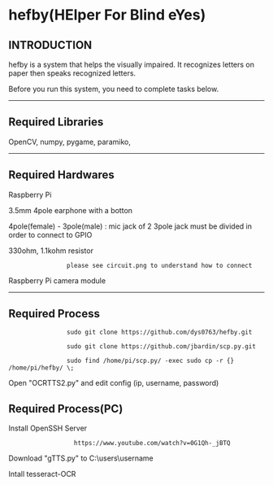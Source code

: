 # hefby(HElper For Blind eYes)

INTRODUCTION
---------------------------------

hefby is a system that helps the visually impaired. It recognizes letters on paper then speaks recognized letters.

Before you run this system, you need to complete tasks below.

--------------------------------

Required Libraries
--------

OpenCV, numpy, pygame, paramiko, 

--------------------------------

Required Hardwares
------

Raspberry Pi

3.5mm 4pole earphone with a botton

4pole(female) - 3pole(male) : mic jack of 2 3pole jack must be divided in order to connect to GPIO

330ohm, 1.1kohm resistor

                    please see circuit.png to understand how to connect

Raspberry Pi camera module

---------------------------------

Required Process
-----------

                    sudo git clone https://github.com/dys0763/hefby.git

                    sudo git clone https://github.com/jbardin/scp.py.git

                    sudo find /home/pi/scp.py/ -exec sudo cp -r {} /home/pi/hefby/ \;
                    
Open "OCRTTS2.py" and edit config (ip, username, password)
                  
                  
Required Process(PC)
-------------

Install OpenSSH Server 

                      https://www.youtube.com/watch?v=0G1Qh-_jBTQ
                      
Download "gTTS.py" to C:\users\username

Intall tesseract-OCR
